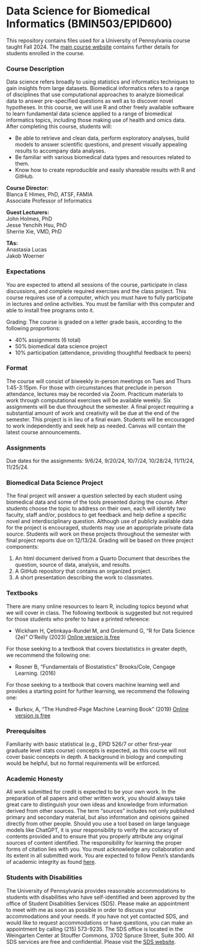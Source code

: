 Data Science for Biomedical Informatics (BMIN503/EPID600)
============

This repository contains files used for a University of Pennsylvania course taught Fall 2024. The [main course website](https://canvas.upenn.edu/courses/1795411) contains further details for students enrolled in the course.

### Course Description
Data science refers broadly to using statistics and informatics techniques to gain insights from large datasets. Biomedical informatics refers to a range of disciplines that use computational approaches to analyze biomedical data to answer pre-specified questions as well as to discover novel hypotheses. In this course, we will use R and other freely available software to learn fundamental data science applied to a range of biomedical informatics topics, including those making use of health and omics data. After completing this course, students will:
*	Be able to retrieve and clean data, perform exploratory analyses, build models to answer scientific questions, and present visually appealing results to accompany data analyses. 
*	Be familiar with various biomedical data types and resources related to them.
*	Know how to create reproducible and easily shareable results with R and GitHub.

**Course Director:** <br>
Blanca E Himes, PhD, ATSF, FAMIA <br>
Associate Professor of Informatics <br>

**Guest Lecturers:** <br>
John Holmes, PhD <br>
Jesse Yenchih Hsu, PhD <br>
Sherrie Xie, VMD, PhD <br>

**TAs:** <br>
Anastasia Lucas <br>
Jakob Woerner <br>

### Expectations
You are expected to attend all sessions of the course, participate in class discussions, and complete required exercises and the class project.  This course requires use of a computer, which you must have to fully participate in lectures and online activities. You must be familiar with this computer and able to install free programs onto it. 

Grading: The course is graded on a letter grade basis, according to the following proportions:
* 40% assignments (6 total)
* 50% biomedical data science project
* 10% participation (attendance, providing thoughtful feedback to peers)

### Format
The course will consist of biweekly in-person meetings on Tues and Thurs 1:45-3:15pm. For those with circumstances that preclude in person attendance, lectures may be recorded via Zoom. Practicum materials to work through computational exercises will be available weekly. Six assignments will be due throughout the semester. A final project requiring a substantial amount of work and creativity will be due at the end of the semester. This project is in lieu of a final exam. Students will be encouraged to work independently and seek help as needed. Canvas will contain the latest course announcements.   

### Assignments
Due dates for the assignments: 9/6/24, 9/20/24, 10/7/24, 10/28/24, 11/11/24, 11/25/24.

### Biomedical Data Science Project
The final project will answer a question selected by each student using biomedical data and some of the tools presented during the course. After students choose the topic to address on their own, each will identify two faculty, staff and/or, postdocs to get feedback and help define a specific novel and interdisciplinary question. Although use of publicly available data for the project is encouraged, students may use an appropriate private data source. Students will work on these projects throughout the semester with final project reports due on 12/13/24. Grading will be based on three project components: 

1. An html document derived from a Quarto Document that describes the question, source of data, analysis, and results.
2. A GitHub repository that contains an organized project.
3. A short presentation describing the work to classmates.


### Textbooks
There are many online resources to learn R, including topics beyond what we will cover in class. The following textbook is suggested but not required for those students who prefer to have a printed reference:
* Wickham H, Çetinkaya-Rundel M, and Grolemund G, “R for Data Science (2e)” O’Reilly (2023) [Online version is free](https://r4ds.hadley.nz/) 

For those seeking to a textbook that covers biostatistics in greater depth, we recommend the following one:
* Rosner B, “Fundamentals of Biostatistics” Brooks/Cole, Cengage Learning. (2016)

For those seeking to a textbook that covers machine learning well and provides a starting point for further learning, we recommend the following one:
* Burkov, A, “The Hundred-Page Machine Learning Book” (2019) [Online version is free](http://themlbook.com/wiki/doku.php)

### Prerequisites 
Familiarity with basic statistical (e.g., EPID 526/7 or other first-year graduate level stats course) concepts is expected, as this course will not cover basic concepts in depth. A background in biology and computing would be helpful, but no formal requirements will be enforced. 

### Academic Honesty
All work submitted for credit is expected to be your own work. In the preparation of all papers and other written work, you should always take great care to distinguish your own ideas and knowledge from information derived from other sources. The term “sources” includes not only published primary and secondary material, but also information and opinions gained directly from other people. Should you use a tool based on large language models like ChatGPT, it is your responsibility to verify the accuracy of contents provided and to ensure that you properly attribute any original sources of content identified. The responsibility for learning the proper forms of citation lies with you. You must acknowledge any collaboration and its extent in all submitted work. You are expected to follow Penn’s standards of academic integrity as found [here](https://catalog.upenn.edu/pennbook/code-of-academic-integrity/).

### Students with Disabilities
The University of Pennsylvania provides reasonable accommodations to students with disabilities who have self-identified and been approved by the office of Student Disabilities Services (SDS). Please make an appointment to meet with me as soon as possible in order to discuss your accommodations and your needs. If you have not yet contacted SDS, and would like to request accommodations or have questions, you can make an appointment by calling (215) 573-9235. The SDS office is located in the Weingarten Center at Stouffer Commons, 3702 Spruce Street, Suite 300. All SDS services are free and confidential. Please visit the [SDS website](https://weingartencenter.universitylife.upenn.edu/academic-accommodations/).


